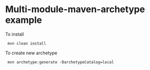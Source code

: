 # Multi-module-maven-archetype example

To install 

     mvn clean install
     
To create new archetype 

     mvn archetype:generate -DarchetypeCatalog=local
     

